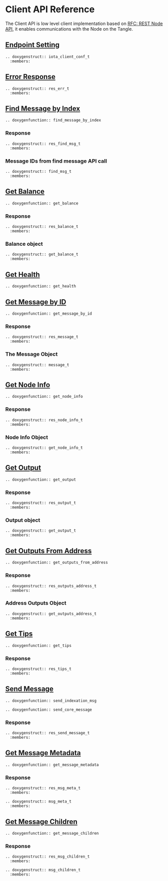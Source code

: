 # Client API Reference

The Client API is low level client implementation based on [RFC: REST Node API](https://github.com/iotaledger/protocol-rfcs/pull/27), it enables communications with the Node on the Tangle.

## [Endpoint Setting](https://github.com/iotaledger/iota.c/blob/dev/src/client/client_service.h)

```{eval-rst}
.. doxygenstruct:: iota_client_conf_t
  :members:
```

## [Error Response](https://github.com/iotaledger/iota.c/blob/dev/src/client/api/v1/response_error.h)

```{eval-rst}
.. doxygenstruct:: res_err_t
  :members:
```

## [Find Message by Index](https://github.com/iotaledger/iota.c/blob/dev/src/client/api/v1/find_message.h)

```{eval-rst}
.. doxygenfunction:: find_message_by_index
```

### Response

```{eval-rst}
.. doxygenstruct:: res_find_msg_t
  :members:
```

### Message IDs from find message API call

```{eval-rst}
.. doxygenstruct:: find_msg_t
  :members:
```

## [Get Balance](https://github.com/iotaledger/iota.c/blob/dev/src/client/api/v1/get_balance.h)

```{eval-rst}
.. doxygenfunction:: get_balance
```

### Response

```{eval-rst}
.. doxygenstruct:: res_balance_t
  :members:
```

### Balance object

```{eval-rst}
.. doxygenstruct:: get_balance_t
  :members:
```

## [Get Health](https://github.com/iotaledger/iota.c/blob/dev/src/client/api/v1/get_health.h)

```{eval-rst}
.. doxygenfunction:: get_health
```

## [Get Message by ID](https://github.com/iotaledger/iota.c/blob/dev/src/client/api/v1/get_message.h)

```{eval-rst}
.. doxygenfunction:: get_message_by_id
```

### Response

```{eval-rst}
.. doxygenstruct:: res_message_t
  :members:
```

### The Message Object

```{eval-rst}
.. doxygenstruct:: message_t
  :members:
```

## [Get Node Info](https://github.com/iotaledger/iota.c/blob/dev/src/client/api/v1/get_node_info.h)

```{eval-rst}
.. doxygenfunction:: get_node_info
```

### Response

```{eval-rst}
.. doxygenstruct:: res_node_info_t
  :members:
```

### Node Info Object

```{eval-rst}
.. doxygenstruct:: get_node_info_t
  :members:
```

## [Get Output](https://github.com/iotaledger/iota.c/blob/dev/src/client/api/v1/get_output.h)

```{eval-rst}
.. doxygenfunction:: get_output
```

### Response

```{eval-rst}
.. doxygenstruct:: res_output_t
  :members:
```

### Output object

```{eval-rst}
.. doxygenstruct:: get_output_t
  :members:
```

## [Get Outputs From Address](https://github.com/iotaledger/iota.c/blob/dev/src/client/api/v1/get_outputs_from_address.h)

```{eval-rst}
.. doxygenfunction:: get_outputs_from_address
```

### Response

```{eval-rst}
.. doxygenstruct:: res_outputs_address_t
  :members:
```

### Address Outputs Object

```{eval-rst}
.. doxygenstruct:: get_outputs_address_t
  :members:
```

## [Get Tips](https://github.com/iotaledger/iota.c/blob/dev/src/client/api/v1/get_tips.h)

```{eval-rst}
.. doxygenfunction:: get_tips
```

### Response

```{eval-rst}
.. doxygenstruct:: res_tips_t
  :members:
```

## [Send Message](https://github.com/iotaledger/iota.c/blob/dev/src/client/api/v1/send_message.h)

```{eval-rst}
.. doxygenfunction:: send_indexation_msg
```

```{eval-rst}
.. doxygenfunction:: send_core_message
```

### Response

```{eval-rst}
.. doxygenstruct:: res_send_message_t
  :members:
```

## [Get Message Metadata](https://github.com/iotaledger/iota.c/blob/dev/src/client/api/v1/get_message_metadata.h)

```{eval-rst}
.. doxygenfunction:: get_message_metadata
```

### Response

```{eval-rst}
.. doxygenstruct:: res_msg_meta_t
  :members:
```

```{eval-rst}
.. doxygenstruct:: msg_meta_t
  :members:
```

## [Get Message Children](https://github.com/iotaledger/iota.c/blob/dev/src/client/api/v1/get_message_children.h)

```{eval-rst}
.. doxygenfunction:: get_message_children
```

### Response

```{eval-rst}
.. doxygenstruct:: res_msg_children_t
  :members:
```

```{eval-rst}
.. doxygenstruct:: msg_children_t
  :members:
```
